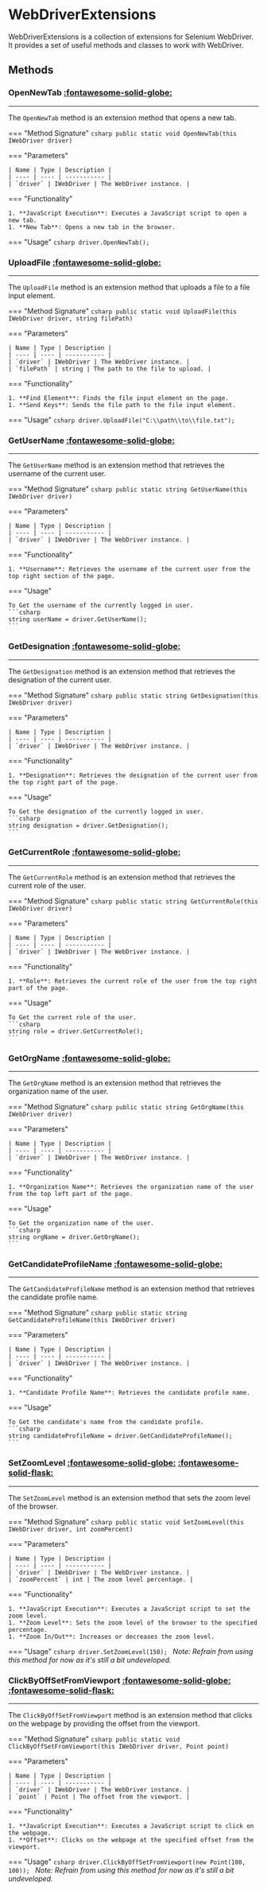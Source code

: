 # WebDriverExtensions

WebDriverExtensions is a collection of extensions for Selenium WebDriver. It provides a set of useful methods and classes to work with WebDriver.

## Methods

### OpenNewTab [:fontawesome-solid-globe:](../../Getting%20Started/conventions.md/#public)

---

The `OpenNewTab` method is an extension method that opens a new tab.

=== "Method Signature"
	```csharp
	public static void OpenNewTab(this IWebDriver driver)
	```

=== "Parameters"

	| Name | Type | Description |
	| ---- | ---- | ----------- |
	| `driver` | IWebDriver | The WebDriver instance. |

=== "Functionality"

	1. **JavaScript Execution**: Executes a JavaScript script to open a new tab.
	1. **New Tab**: Opens a new tab in the browser.

=== "Usage"
	```csharp
	driver.OpenNewTab();
	```

### UploadFile [:fontawesome-solid-globe:](../../Getting%20Started/conventions.md/#public)

---

The `UploadFile` method is an extension method that uploads a file to a file input element.

=== "Method Signature"
	```csharp
	public static void UploadFile(this IWebDriver driver, string filePath)
	```

=== "Parameters"

	| Name | Type | Description |
	| ---- | ---- | ----------- |
	| `driver` | IWebDriver | The WebDriver instance. |
	| `filePath` | string | The path to the file to upload. |

=== "Functionality"

	1. **Find Element**: Finds the file input element on the page.
	1. **Send Keys**: Sends the file path to the file input element.

=== "Usage"
	```csharp
	driver.UploadFile("C:\\path\\to\\file.txt");
	```

### GetUserName [:fontawesome-solid-globe:](../../Getting%20Started/conventions.md/#public)

---

The `GetUserName` method is an extension method that retrieves the username of the current user.

=== "Method Signature"
	```csharp
	public static string GetUserName(this IWebDriver driver)
	```

=== "Parameters"

	| Name | Type | Description |
	| ---- | ---- | ----------- |
	| `driver` | IWebDriver | The WebDriver instance. |

=== "Functionality"

	1. **Username**: Retrieves the username of the current user from the top right section of the page.

=== "Usage"
	
	To Get the username of the currently logged in user.
	```csharp
	string userName = driver.GetUserName();
	```
### GetDesignation [:fontawesome-solid-globe:](../../Getting%20Started/conventions.md/#public)

---

The `GetDesignation` method is an extension method that retrieves the designation of the current user.

=== "Method Signature"
	```csharp
	public static string GetDesignation(this IWebDriver driver)
	```

=== "Parameters"

	| Name | Type | Description |
	| ---- | ---- | ----------- |
	| `driver` | IWebDriver | The WebDriver instance. |

=== "Functionality"

	1. **Designation**: Retrieves the designation of the current user from the top right part of the page.

=== "Usage"

	To Get the designation of the currently logged in user.
	```csharp
	string designation = driver.GetDesignation();
	```

### GetCurrentRole [:fontawesome-solid-globe:](../../Getting%20Started/conventions.md/#public)

---

The `GetCurrentRole` method is an extension method that retrieves the current role of the user.

=== "Method Signature"
	```csharp
	public static string GetCurrentRole(this IWebDriver driver)
	```

=== "Parameters"

	| Name | Type | Description |
	| ---- | ---- | ----------- |
	| `driver` | IWebDriver | The WebDriver instance. |

=== "Functionality"

	1. **Role**: Retrieves the current role of the user from the top right part of the page.

=== "Usage"

	To Get the current role of the user.
	```csharp
	string role = driver.GetCurrentRole();
	```

### GetOrgName [:fontawesome-solid-globe:](../../Getting%20Started/conventions.md/#public)

---

The `GetOrgName` method is an extension method that retrieves the organization name of the user.

=== "Method Signature"
	```csharp
	public static string GetOrgName(this IWebDriver driver)
	```

=== "Parameters"

	| Name | Type | Description |
	| ---- | ---- | ----------- |
	| `driver` | IWebDriver | The WebDriver instance. |

=== "Functionality"

	1. **Organization Name**: Retrieves the organization name of the user from the top left part of the page.

=== "Usage"

	To Get the organization name of the user.
	```csharp
	string orgName = driver.GetOrgName();
	```

### GetCandidateProfileName [:fontawesome-solid-globe:](../../Getting%20Started/conventions.md/#public)

---

The `GetCandidateProfileName` method is an extension method that retrieves the candidate profile name.

=== "Method Signature"
	```csharp
	public static string GetCandidateProfileName(this IWebDriver driver)
	```

=== "Parameters"

	| Name | Type | Description |
	| ---- | ---- | ----------- |
	| `driver` | IWebDriver | The WebDriver instance. |

=== "Functionality"

	1. **Candidate Profile Name**: Retrieves the candidate profile name.

=== "Usage"

	To Get the candidate's name from the candidate profile.
	```csharp
	string candidateProfileName = driver.GetCandidateProfileName();
	```

### SetZoomLevel [:fontawesome-solid-globe:](../../Getting%20Started/conventions.md/#public) [:fontawesome-solid-flask:](../../Getting%20Started/conventions.md/#experimental)
---

The `SetZoomLevel` method is an extension method that sets the zoom level of the browser.

=== "Method Signature"
	```csharp
	public static void SetZoomLevel(this IWebDriver driver, int zoomPercent)
	```

=== "Parameters"

	| Name | Type | Description |
	| ---- | ---- | ----------- |
	| `driver` | IWebDriver | The WebDriver instance. |
	| `zoomPercent` | int | The zoom level percentage. |

=== "Functionality"

	1. **JavaScript Execution**: Executes a JavaScript script to set the zoom level.
	1. **Zoom Level**: Sets the zoom level of the browser to the specified percentage.
	1. **Zoom In/Out**: Increases or decreases the zoom level.


=== "Usage"
	```csharp
	driver.SetZoomLevel(150);
	```
_Note: Refrain from using this method for now as it's still a bit undeveloped._

### ClickByOffSetFromViewport [:fontawesome-solid-globe:](../../Getting%20Started/conventions.md/#public) [:fontawesome-solid-flask:](../../Getting%20Started/conventions.md/#experimental)

---

The `ClickByOffSetFromViewport` method is an extension method that clicks on the webpage by providing the offset from the viewport.

=== "Method Signature"
	```csharp
	public static void ClickByOffSetFromViewport(this IWebDriver driver, Point point)
	```

=== "Parameters"

	| Name | Type | Description |
	| ---- | ---- | ----------- |
	| `driver` | IWebDriver | The WebDriver instance. |
	| `point` | Point | The offset from the viewport. |

=== "Functionality"

	1. **JavaScript Execution**: Executes a JavaScript script to click on the webpage.
	1. **Offset**: Clicks on the webpage at the specified offset from the viewport.

=== "Usage"
	```csharp
	driver.ClickByOffSetFromViewport(new Point(100, 100));
	```
_Note: Refrain from using this method for now as it's still a bit undeveloped._
